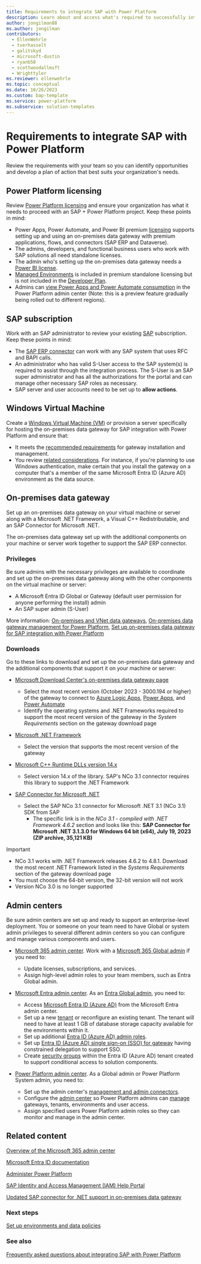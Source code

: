 ```yaml
---
title: Requirements to integrate SAP with Power Platform
description: Learn about and access what's required to successfully integrate SAP with Microsoft Power Platform. 
author: jongilman88
ms.author: jongilman
contributors:
  - EllenWehrle
  - tverhasselt
  - galitskyd
  - microsoft-dustin
  - ryanb58
  - scottwoodallmsft
  - Wrighttyler
ms.reviewer: ellenwehrle
ms.topic: conceptual
ms.date: 10/26/2023
ms.custom: bap-template
ms.service: power-platform
ms.subservice: solution-templates
---
```


# Requirements to integrate SAP with Power Platform

Review the requirements with your team so you can identify opportunities and develop a plan of action that best suits your organization's needs.

## Power Platform licensing

Review [Power Platform licensing](/power-platform/admin/pricing-billing-skus) and ensure your organization has what it needs to proceed with an SAP + Power Platform project. Keep these points in mind:

- Power Apps, Power Automate, and Power BI premium [licensing](https://www.microsoft.com/licensing/default) supports setting up and using an on-premises data gateway with premium applications, flows, and connectors (SAP ERP and Dataverse).
- The admins, developers, and functional business users who work with SAP solutions all need standalone licenses.
- The admin who's setting up the on-premises data gateway needs a [Power BI license](/power-bi/fundamentals/service-features-license-type).
- [Managed Environments](/power-platform/admin/managed-environment-licensing) is included in premium standalone licensing but is not included in the [Developer Plan](/power-platform/developer/plan).
- Admins can [view Power Apps and Power Automate consumption](/power-platform/admin/view-license-consumption-issues) in the Power Platform admin center (Note: this is a preview feature gradually being rolled out to different regions).

## SAP subscription

Work with an SAP administrator to review your existing [SAP](<https://www.sap.com/>) subscription. Keep these points in mind:
  
- The [SAP ERP connector](/connectors/saperp/) can work with any SAP system that uses RFC and BAPI calls.
- An administrator who has valid S-User access to the SAP system(s) is required to assist through the integration process. The S-User is an SAP super administrator and has all the authorizations for the portal and can manage other necessary SAP roles as necessary.
- SAP server and user accounts need to be set up to **allow actions**.

## Windows Virtual Machine

Create a [Windows Virtual Machine (VM)](https://azure.microsoft.com/products/virtual-machines/#overview) or provision a server specifically for hosting the on-premises data gateway for SAP integration with Power Platform and ensure that:

- It meets the [recommended requirements](/data-integration/gateway/service-gateway-install#recommended) for gateway installation and management.
- You review [related considerations](/data-integration/gateway/service-gateway-install#related-considerations). For instance, if you're planning to use Windows authentication, make certain that you install the gateway on a computer that's a member of the same Microsoft Entra ID (Azure AD) environment as the data source.

## On-premises data gateway

Set up an on-premises data gateway on your virtual machine or server along with a Microsoft .NET Framework, a Visual C++ Redistributable, and an SAP Connector for Microsoft .NET.

The on-premises data gateway set up with the additional components on your machine or server work together to support the SAP ERP connector.

### Privileges

Be sure admins with the necessary privileges are available to coordinate and set up the on-premises data gateway along with the other components on the virtual machine or server:

- A Microsoft Entra ID Global or Gateway (default user permission for anyone performing the install) admin
- An SAP super admin (S-User)

More information: [On-premises and VNet data gateways](/data-integration/gateway/), [On-premises data gateway management for Power Platform](/power-platform/admin/onpremises-data-gateway-management), [Set up on-premises data gateway for SAP integration with Power Platform](set-up-gateway.md)

### Downloads

Go to these links to download and set up the on-premises data gateway and the additional components that support it on your machine or server:

- [Microsoft Download Center's on-premises data gateway page](https://www.microsoft.com/download/details.aspx?id=53127)

  - Select the most recent version (October 2023 - 3000.194 or higher) of the gateway to connect to [Azure Logic Apps](/azure/logic-apps/logic-apps-gateway-install), [Power Apps](/power-apps/maker/canvas-apps/gateway-reference), and [Power Automate](/power-automate/gateway-reference)
  - Identify the operating systems and .NET Frameworks required to support the most recent version of the gateway in the _System Requirements_ section on the gateway download page
- [Microsoft .NET Framework](https://dotnet.microsoft.com/download/dotnet-framework)

  - Select the version that supports the most recent version of the gateway
- [Microsoft C++ Runtime DLLs version 14.x](/cpp/windows/latest-supported-vc-redist?view=msvc-170&preserve-view=true)
  - Select version 14.x of the library. SAP's NCo 3.1 connector requires this library to support the .NET Framework
- [SAP Connector for Microsoft .NET](https://support.sap.com/en/product/connectors/msnet.html)

  - Select the SAP NCo 3.1 connector for Microsoft .NET 3.1 (NCo 3.1) SDK from SAP
    - The specific link is in the _NCo 3.1 - compiled with .NET Framework 4.6.2_ section and looks like this: **SAP Connector for Microsoft .NET 3.1.3.0 for Windows 64 bit (x64), July 19, 2023 (ZIP archive, 35,121 KB)**

> [!IMPORTANT]
>
> - NCo 3.1 works with .NET Framework releases 4.6.2 to 4.8.1. Download the most recent .NET Framework listed in the _Systems Requirements_ section of the gateway download page
> - You must choose the 64-bit version, the 32-bit version will not work
> - Version NCo 3.0 is no longer supported

## Admin centers

Be sure admin centers are set up and ready to support an enterprise-level deployment. You or someone on your team need to have Global or system admin privileges to several different admin centers so you can configure and manage various components and users.

- [Microsoft 365 admin center](<https://admin.microsoft.com/>). Work with a [Microsoft 365 Global admin](/microsoft-365/admin/add-users/about-admin-roles) if you need to:

  - Update licenses, subscriptions, and services.
  - Assign high-level admin roles to your team members, such as Entra Global admin.

- [Microsoft Entra admin center](<https://entra.microsoft.com/>). As an [Entra Global admin](/entra/identity/role-based-access-control/permissions-reference#global-administrator), you need to:

  - Access [Microsoft Entra ID (Azure AD)](https://entra.microsoft.com/#view/Microsoft_AAD_IAM/TenantOverview.ReactView) from the Microsoft Entra admin center.
  - Set up a new [tenant](/entra/identity-platform/quickstart-create-new-tenant) or reconfigure an existing tenant. The tenant will need to have at least 1 GB of database storage capacity available for the environments within it.
  - Set up additional [Entra ID (Azure AD) admin roles](/entra/identity/role-based-access-control/permissions-reference#global-administrator).
  - Set up [Entra ID (Azure AD) single sign-on (SSO) for gateway](/fabric/admin/service-admin-portal-integration#azure-ad-single-sign-on-sso-for-gateway) having constrained delegation to support SSO.
  - Create [security groups](configure-security-groups.md) within the Entra ID (Azure AD) tenant created to support conditional access to solution components.

- [Power Platform admin center](https://admin.powerplatform.microsoft.com/). As a Global admin or Power Platform System admin, you need to:
  - Set up the admin center's [management and admin connectors](/power-platform/admin/wp-management-monitoring).
  - Configure the [admin center](/power-platform/admin/wp-work-with-admin-portals) so Power Platform admins can [manage](/power-platform/admin/governance-considerations#faq---what-permissions-exist-at-an-azure-ad-tenant-level) gateways, tenants, environments and user access.
  - Assign specified users Power Platform admin roles so they can monitor and manage in the admin center.

## Related content

[Overview of the Microsoft 365 admin center](/microsoft-365/admin/admin-overview/admin-center-overview)

[Microsoft Entra ID documentation](/entra/identity/)

[Administer Power Platform](/power-platform/admin/)

[SAP Identity and Access Management (IAM) Help Portal](https://help.sap.com/docs/btp/sap-business-technology-platform/identity-and-access-management-iam)

[Updated SAP connector for .NET support in on-premises data gateway](https://powerautomate.microsoft.com/blog/updated-sap-connector-for-net-support-in-on-premises-data-gateway/)
  
### Next steps

[Set up environments and data policies](set-up-environments-data-policies.md)

### See also

[Frequently asked questions about integrating SAP with Power Platform](../faqs.md)
